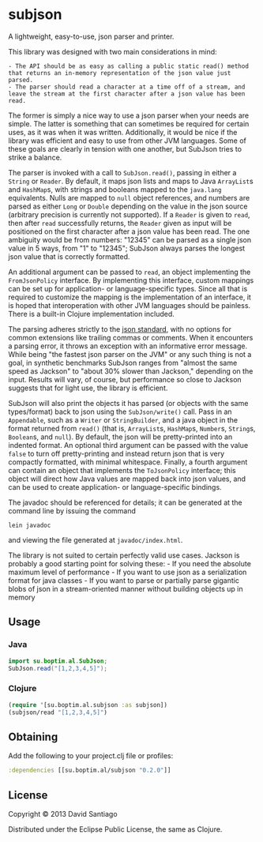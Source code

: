 # subjson

A lightweight, easy-to-use, json parser and printer.

This library was designed with two main considerations in mind: 

    - The API should be as easy as calling a public static read() method that returns an in-memory representation of the json value just parsed.
    - The parser should read a character at a time off of a stream, and leave the stream at the first character after a json value has been read.
    
The former is simply a nice way to use a json parser when your needs are simple. The latter is something that can sometimes be required for certain uses, as it was when it was written. Additionally, it would be nice if the library was efficient and easy to use from other JVM languages. Some of these goals are clearly in tension with one another, but SubJson tries to strike a balance.

The parser is invoked with a call to `SubJson.read()`, passing in either a `String` or `Reader`. By default, it maps json lists and maps to Java `ArrayList`s and `HashMap`s, with strings and booleans mapped to the `java.lang` equivalents. Nulls are mapped to `null` object references, and numbers are parsed as either `Long` or `Double` depending on the value in the json source (arbitrary precision is currently not supported). If a `Reader` is given to `read`, then after `read` successfully returns, the `Reader` given as input will be positioned on the first character after a json value has been read. The one ambiguity would be from numbers: "12345" can be parsed as a single json value in 5 ways, from "1" to "12345"; SubJson always parses the longest json value that is correctly formatted.

An additional argument can be passed to `read`, an object implementing the `FromJsonPolicy` interface. By implementing this interface, custom mappings can be set up for application- or language-specific types. Since all that is required to customize the mapping is the implementation of an interface, it is hoped that interoperation with other JVM languages should be painless. There is a built-in Clojure implementation included.

The parsing adheres strictly to the [json standard](http://www.ietf.org/rfc/rfc4627.txt?number=4627), with no options for common extensions like trailing commas or comments. When it encounters a parsing error, it throws an exception with an informative error message. While being "the fastest json parser on the JVM" or any such thing is not a goal, in synthetic benchmarks SubJson ranges from "almost the same speed as Jackson" to "about 30% slower than Jackson," depending on the input. Results will vary, of course, but performance so close to Jackson suggests that for light use, the library is efficient.

SubJson will also print the objects it has parsed (or objects with the same types/format) back to json using the `SubJson/write()` call. Pass in an `Appendable`, such as a `Writer` or `StringBuilder`, and a java object in the format returned from `read()` (that is, `ArrayList`s, `HashMap`s, `Number`s, `String`s, `Boolean`s, and `null`). By default, the json will be pretty-printed into an indented format. An optional third argument can be passed with the value `false` to turn off pretty-printing and instead return json that is very compactly formatted, with minimal whitespace. Finally, a fourth argument can contain an object that implements the `ToJsonPolicy` interface; this object will direct how Java values are mapped back into json values, and can be used to create application- or language-specific bindings.

The javadoc should be referenced for details; it can be generated at the command line by issuing the command

```
lein javadoc
```

and viewing the file generated at `javadoc/index.html`.

The library is not suited to certain perfectly valid use cases. Jackson is probably a good starting point for solving these:
    - If you need the absolute maximum level of performance
    - If you want to use json as a serialization format for java classes
    - If you want to parse or partially parse gigantic blobs of json in a stream-oriented manner without building objects up in memory

## Usage

### Java

```java
import su.boptim.al.SubJson;
SubJson.read("[1,2,3,4,5]");
```

### Clojure

```clojure
(require '[su.boptim.al.subjson :as subjson])
(subjson/read "[1,2,3,4,5]")
```

## Obtaining

Add the following to your project.clj file or profiles:

```clojure
:dependencies [[su.boptim.al/subjson "0.2.0"]]
```

## License

Copyright © 2013 David Santiago

Distributed under the Eclipse Public License, the same as Clojure.
